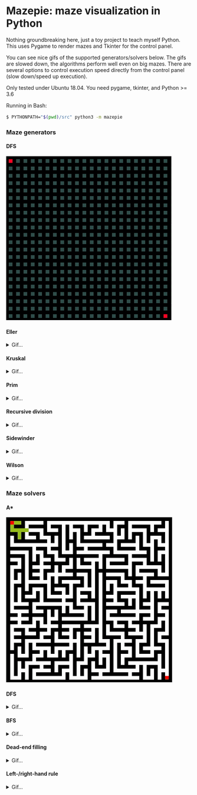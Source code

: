 # Mazepie: maze visualization in Python

Nothing groundbreaking here, just a toy project to teach myself
Python. This uses Pygame to render mazes and Tkinter for the control panel.

You can see nice gifs of the supported generators/solvers below. The gifs
are slowed down, the algorithms perform well even on big mazes. There
are several options to control execution speed directly from the control
panel (slow down/speed up execution).

Only tested under Ubuntu 18.04. You need pygame, tkinter, and Python >= 3.6 

Running in Bash:

```bash
$ PYTHONPATH="$(pwd)/src" python3 -m mazepie
```


### Maze generators

#### DFS

![Gif](gifs/generators/dfs.gif)

#### Eller

<details>
    <summary>Gif...</summary>

![Gif](gifs/generators/eller.gif)

</details>

#### Kruskal

<details>
    <summary>Gif...</summary>

![Gif](gifs/generators/kruskal.gif)

</details>

#### Prim

<details>
    <summary>Gif...</summary>

![Gif](gifs/generators/prim.gif)

</details>

#### Recursive division

<details>
    <summary>Gif...</summary>

![Gif](gifs/generators/rec_div.gif)

</details>


#### Sidewinder

<details>
    <summary>Gif...</summary>

![Gif](gifs/generators/sidewinder.gif)

</details>

#### Wilson

<details>
    <summary>Gif...</summary>

![Gif](gifs/generators/wilson.gif)

</details>


### Maze solvers

#### A*

![Gif](gifs/solvers/a_star.gif)

#### DFS

<details>
    <summary>Gif...</summary>

![Gif](gifs/solvers/dfs.gif)

</details>

#### BFS

<details>
    <summary>Gif...</summary>

![Gif](gifs/solvers/bfs.gif)

</details>

#### Dead-end filling

<details>
    <summary>Gif...</summary>

![Gif](gifs/solvers/dead_ends.gif)

</details>

#### Left-/right-hand rule

<details>
    <summary>Gif...</summary>

![Gif](gifs/solvers/rhand_rule.gif)

</details>

